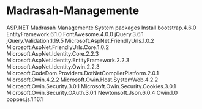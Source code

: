 # Madrasah-Managemente
ASP.NET Madrasah Managemente System
packages Install
bootstrap.4.6.0
EntityFramework.6.1.0
FontAwesome.4.0.0
jQuery.3.6.1
jQuery.Validation.1.19.5
Microsoft.AspNet.FriendlyUrls.1.0.2
Microsoft.AspNet.FriendlyUrls.Core.1.0.2
Microsoft.AspNet.Identity.Core.2.2.3
Microsoft.AspNet.Identity.EntityFramework.2.2.3
Microsoft.AspNet.Identity.Owin.2.2.3
Microsoft.CodeDom.Providers.DotNetCompilerPlatform.2.0.1
Microsoft.Owin.4.2.2
Microsoft.Owin.Host.SystemWeb.4.2.2
Microsoft.Owin.Security.3.0.1
Microsoft.Owin.Security.Cookies.3.0.1
Microsoft.Owin.Security.OAuth.3.0.1
Newtonsoft.Json.6.0.4
Owin.1.0
popper.js.1.16.1
